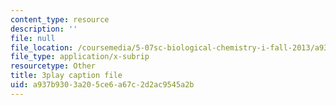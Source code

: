 ```yaml
---
content_type: resource
description: ''
file: null
file_location: /coursemedia/5-07sc-biological-chemistry-i-fall-2013/a937b9303a205ce6a67c2d2ac9545a2b_61ZVXmh6ae0.vtt
file_type: application/x-subrip
resourcetype: Other
title: 3play caption file
uid: a937b930-3a20-5ce6-a67c-2d2ac9545a2b
---
```

